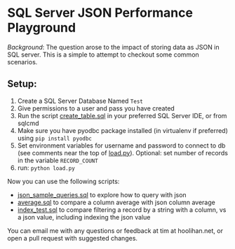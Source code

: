 # SQL Server JSON Performance Playground

_Background_:
The question arose to the impact of storing data as JSON in SQL server. This is a simple to attempt to checkout some common scenarios.

## Setup:
1. Create a SQL Server Database Named `Test`
2. Give permissions to a user and pass you have created
3. Run the script [create_table.sql](create_table.sql) in your preferred SQL Server IDE, or from sqlcmd
5. Make sure you have pyodbc package installed (in virtualenv if preferred) using `pip install pyodbc`
6. Set environment variables for username and password to connect to db (see comments near the top of [load.py](load.py)). Optional: set number of records in the variable `RECORD_COUNT`
7. run: `python load.py`

Now you can use the following scripts:
* [json_sample_queries.sql](json_sample_queries.sql) to explore how to query with json
* [average.sql](average.sql) to compare a column average with json column average
* [index_test.sql](index_test.sql) to compare filtering a record by a string with a column, vs a json value, including indexing the json value

You can email me with any questions or feedback at tim at hoolihan.net, or open a pull request with suggested changes.
